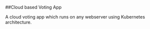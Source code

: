 ##Cloud based Voting App

A cloud voting app which runs on any webserver using Kubernetes architecture.


